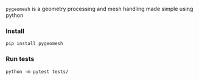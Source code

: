 `pygeomesh` is a geometry processing and mesh handling made simple using python

### Install

`pip install pygeomesh`

### Run tests

`python -m pytest tests/`
